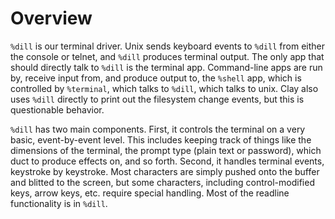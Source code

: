 Overview
===

`%dill` is our terminal driver.  Unix sends keyboard events to `%dill` from either the
console or telnet, and `%dill` produces terminal output.  The only app that should
directly talk to `%dill` is the terminal app.  Command-line apps are run by,
receive input from, and produce output to, the `%shell` app, which is controlled by
`%terminal`, which talks to `%dill`, which talks to unix.  Clay also uses `%dill`
directly to print out the filesystem change events, but this is questionable
behavior.

`%dill` has two main components.  First, it controls the terminal on a very basic,
event-by-event level.  This includes keeping track of things like the dimensions
of the terminal, the prompt type (plain text or password), which duct to produce
effects on, and so forth.  Second, it handles terminal events, keystroke by
keystroke.  Most characters are simply pushed onto the buffer and blitted to the
screen, but some characters, including control-modified keys, arrow keys, etc.
require special handling.  Most of the readline functionality is in `%dill`.